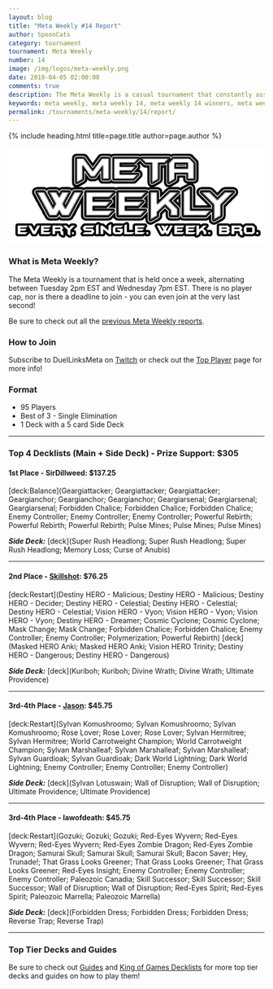 ```yaml
---
layout: blog
title: "Meta Weekly #14 Report"
author: SpoonCats
category: tournament
tournament: Meta Weekly
number: 14
image: /img/logos/meta-weekly.png
date: 2018-04-05 02:00:00
comments: true
description: The Meta Weekly is a casual tournament that constantly assesses the ever changing Meta. Check out the report of these Top Players, their decks, and Prizes!
keywords: meta weekly, meta weekly 14, meta weekly 14 winners, meta weekly 14 decks, tournament, Dkayed, duel links meta, geargia, anki, masked heroes, sylvan, rez
permalink: /tournaments/meta-weekly/14/report/
---
```


{% include heading.html title=page.title author=page.author %}

![](/img/logos/meta-weekly.png)

### What is Meta Weekly?
The Meta Weekly is a tournament that is held once a week, alternating between Tuesday 2pm EST and Wednesday 7pm EST. There is no player cap, nor is there a deadline to join - you can even join at the very last second!

Be sure to check out all the [previous Meta Weekly reports](/tournaments/meta-weekly/).

### How to Join
Subscribe to DuelLinksMeta on [Twitch](https://www.twitch.tv/duellinksmeta) or check out the [Top Player](/discord/) page for more info!

### Format
- 95 Players
- Best of 3 - Single Elimination 
- 1 Deck with a 5 card Side Deck

---

### Top 4 Decklists (Main + Side Deck) - Prize Support: $305

#### 1st Place - SirDillweed: $137.25

[deck:Balance](Geargiattacker; Geargiattacker; Geargiattacker; Geargianchor; Geargianchor; Geargianchor; Geargiarsenal; Geargiarsenal; Geargiarsenal; Forbidden Chalice; Forbidden Chalice; Forbidden Chalice; Enemy Controller; Enemy Controller; Enemy Controller; Powerful Rebirth; Powerful Rebirth; Powerful Rebirth; Pulse Mines; Pulse Mines; Pulse Mines)

***Side Deck:***
[deck](Super Rush Headlong; Super Rush Headlong; Super Rush Headlong; Memory Loss; Curse of Anubis)

---

#### 2nd Place - [Skillshot](/authors/skillshot/): $76.25

[deck:Restart](Destiny HERO - Malicious; Destiny HERO - Malicious; Destiny HERO - Decider; Destiny HERO - Celestial; Destiny HERO - Celestial; Destiny HERO - Celestial; Vision HERO - Vyon; Vision HERO - Vyon; Vision HERO - Vyon; Destiny HERO - Dreamer; Cosmic Cyclone; Cosmic Cyclone; Mask Change; Mask Change; Forbidden Chalice; Forbidden Chalice; Enemy Controller; Enemy Controller; Polymerization; Powerful Rebirth)
[deck](Masked HERO Anki; Masked HERO Anki; Vision HERO Trinity; Destiny HERO - Dangerous; Destiny HERO - Dangerous)

***Side Deck:***
[deck](Kuriboh; Kuriboh; Divine Wrath; Divine Wrath; Ultimate Providence)

---

#### 3rd-4th Place - [Jason](/authors/jason/): $45.75

[deck:Restart](Sylvan Komushroomo; Sylvan Komushroomo; Sylvan Komushroomo; Rose Lover; Rose Lover; Rose Lover; Sylvan Hermitree; Sylvan Hermitree; World Carrotweight Champion; World Carrotweight Champion; Sylvan Marshalleaf; Sylvan Marshalleaf; Sylvan Marshalleaf; Sylvan Guardioak; Sylvan Guardioak; Dark World Lightning; Dark World Lightning; Enemy Controller; Enemy Controller; Enemy Controller)

***Side Deck:***
[deck](Sylvan Lotuswain; Wall of Disruption; Wall of Disruption; Ultimate Providence; Ultimate Providence)

---

#### 3rd-4th Place - lawofdeath: $45.75

[deck:Restart](Gozuki; Gozuki; Gozuki; Red-Eyes Wyvern; Red-Eyes Wyvern; Red-Eyes Wyvern; Red-Eyes Zombie Dragon; Red-Eyes Zombie Dragon; Samurai Skull; Samurai Skull; Samurai Skull; Bacon Saver; Hey, Trunade!; That Grass Looks Greener; That Grass Looks Greener; That Grass Looks Greener; Red-Eyes Insight; Enemy Controller; Enemy Controller; Enemy Controller; Paleozoic Canadia; Skill Successor; Skill Successor; Skill Successor; Wall of Disruption; Wall of Disruption; Red-Eyes Spirit; Red-Eyes Spirit; Paleozoic Marrella; Paleozoic Marrella)

***Side Deck:***
[deck](Forbidden Dress; Forbidden Dress; Forbidden Dress; Reverse Trap; Reverse Trap)

---

### Top Tier Decks and Guides
Be sure to check out [Guides](/guides/) and [King of Games Decklists](/top-decks/) for more top tier decks and guides on how to play them! 